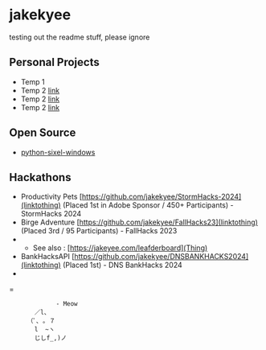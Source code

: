 # jakekyee
testing out the readme stuff, please ignore

## Personal Projects
- Temp 1
- Temp 2 [link](linktothing)
- Temp 2 [link](linktothing)
- Temp 2 [link](linktothing)

## Open Source
- [python-sixel-windows](https://github.com/jakekyee/python_sixel_windows)

## Hackathons

- Productivity Pets [https://github.com/jakekyee/StormHacks-2024](linktothing) (Placed 1st in Adobe Sponsor / 450+ Participants) - StormHacks 2024
- Birge Adventure [https://github.com/jakekyee/FallHacks23](linktothing) (Placed 3rd / 95 Participants) - FallHacks 2023
- - See also : [https://jakeyee.com/leafderboard](Thing)
- BankHacksAPI [https://github.com/jakekyee/DNSBANKHACKS2024](linktothing) (Placed 1st) - DNS BankHacks 2024
- 
=
```
             - Meow
       ／l、           
     （ﾟ､ ｡ ７           
       l  ~ヽ         
       じしf_,)ノ
```
